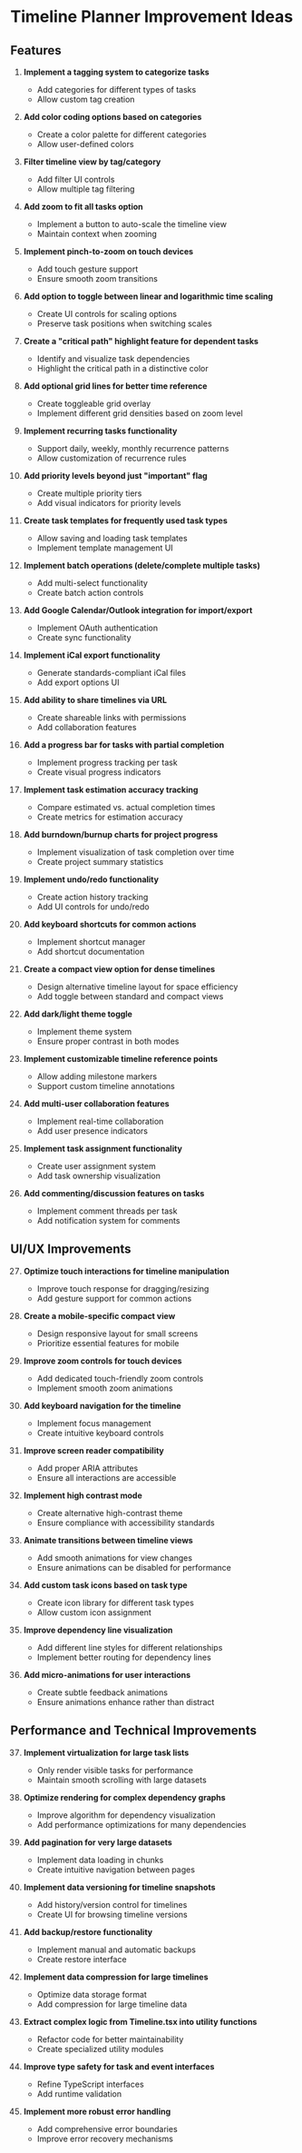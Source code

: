 # Timeline Planner Improvement Ideas

## Features

1. **Implement a tagging system to categorize tasks**
   - Add categories for different types of tasks
   - Allow custom tag creation

2. **Add color coding options based on categories**
   - Create a color palette for different categories
   - Allow user-defined colors

3. **Filter timeline view by tag/category**
   - Add filter UI controls
   - Allow multiple tag filtering

4. **Add zoom to fit all tasks option**
   - Implement a button to auto-scale the timeline view
   - Maintain context when zooming

5. **Implement pinch-to-zoom on touch devices**
   - Add touch gesture support
   - Ensure smooth zoom transitions

6. **Add option to toggle between linear and logarithmic time scaling**
   - Create UI controls for scaling options
   - Preserve task positions when switching scales

7. **Create a "critical path" highlight feature for dependent tasks**
   - Identify and visualize task dependencies
   - Highlight the critical path in a distinctive color

8. **Add optional grid lines for better time reference**
   - Create toggleable grid overlay
   - Implement different grid densities based on zoom level

9. **Implement recurring tasks functionality**
   - Support daily, weekly, monthly recurrence patterns
   - Allow customization of recurrence rules

10. **Add priority levels beyond just "important" flag**
    - Create multiple priority tiers
    - Add visual indicators for priority levels

11. **Create task templates for frequently used task types**
    - Allow saving and loading task templates
    - Implement template management UI

12. **Implement batch operations (delete/complete multiple tasks)**
    - Add multi-select functionality
    - Create batch action controls

13. **Add Google Calendar/Outlook integration for import/export**
    - Implement OAuth authentication
    - Create sync functionality

14. **Implement iCal export functionality**
    - Generate standards-compliant iCal files
    - Add export options UI

15. **Add ability to share timelines via URL**
    - Create shareable links with permissions
    - Add collaboration features

16. **Add a progress bar for tasks with partial completion**
    - Implement progress tracking per task
    - Create visual progress indicators

17. **Implement task estimation accuracy tracking**
    - Compare estimated vs. actual completion times
    - Create metrics for estimation accuracy

18. **Add burndown/burnup charts for project progress**
    - Implement visualization of task completion over time
    - Create project summary statistics

19. **Implement undo/redo functionality**
    - Create action history tracking
    - Add UI controls for undo/redo

20. **Add keyboard shortcuts for common actions**
    - Implement shortcut manager
    - Add shortcut documentation

21. **Create a compact view option for dense timelines**
    - Design alternative timeline layout for space efficiency
    - Add toggle between standard and compact views

22. **Add dark/light theme toggle**
    - Implement theme system
    - Ensure proper contrast in both modes

23. **Implement customizable timeline reference points**
    - Allow adding milestone markers
    - Support custom timeline annotations

24. **Add multi-user collaboration features**
    - Implement real-time collaboration
    - Add user presence indicators

25. **Implement task assignment functionality**
    - Create user assignment system
    - Add task ownership visualization

26. **Add commenting/discussion features on tasks**
    - Implement comment threads per task
    - Add notification system for comments

## UI/UX Improvements

27. **Optimize touch interactions for timeline manipulation**
    - Improve touch response for dragging/resizing
    - Add gesture support for common actions

28. **Create a mobile-specific compact view**
    - Design responsive layout for small screens
    - Prioritize essential features for mobile

29. **Improve zoom controls for touch devices**
    - Add dedicated touch-friendly zoom controls
    - Implement smooth zoom animations

30. **Add keyboard navigation for the timeline**
    - Implement focus management
    - Create intuitive keyboard controls

31. **Improve screen reader compatibility**
    - Add proper ARIA attributes
    - Ensure all interactions are accessible

32. **Implement high contrast mode**
    - Create alternative high-contrast theme
    - Ensure compliance with accessibility standards

33. **Animate transitions between timeline views**
    - Add smooth animations for view changes
    - Ensure animations can be disabled for performance

34. **Add custom task icons based on task type**
    - Create icon library for different task types
    - Allow custom icon assignment

35. **Improve dependency line visualization**
    - Add different line styles for different relationships
    - Implement better routing for dependency lines

36. **Add micro-animations for user interactions**
    - Create subtle feedback animations
    - Ensure animations enhance rather than distract

## Performance and Technical Improvements

37. **Implement virtualization for large task lists**
    - Only render visible tasks for performance
    - Maintain smooth scrolling with large datasets

38. **Optimize rendering for complex dependency graphs**
    - Improve algorithm for dependency visualization
    - Add performance optimizations for many dependencies

39. **Add pagination for very large datasets**
    - Implement data loading in chunks
    - Create intuitive navigation between pages

40. **Implement data versioning for timeline snapshots**
    - Add history/version control for timelines
    - Create UI for browsing timeline versions

41. **Add backup/restore functionality**
    - Implement manual and automatic backups
    - Create restore interface

42. **Implement data compression for large timelines**
    - Optimize data storage format
    - Add compression for large timeline data

43. **Extract complex logic from Timeline.tsx into utility functions**
    - Refactor code for better maintainability
    - Create specialized utility modules

44. **Improve type safety for task and event interfaces**
    - Refine TypeScript interfaces
    - Add runtime validation

45. **Implement more robust error handling**
    - Add comprehensive error boundaries
    - Improve error recovery mechanisms 